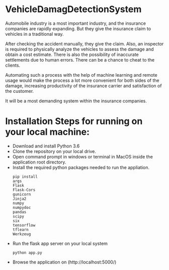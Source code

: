 # VehicleDamagDetectionSystem

Automobile industry is a most important industry, and the insurance companies are rapidly expanding. But they give the insurance claim to vehicles in a traditional way.

After checking the accident manually, they give the claim.
Also, an inspector is required to physically analyze the vehicles to assess the damage and obtain a cost estimate.
There is also the possibility of inaccurate settlements due to human errors.
There can be a chance to cheat to the clients.

Automating such a process with the help of machine learning and remote usage would make the process a lot more convenient for both sides of the damage, increasing productivity of the insurance carrier and satisfaction of the customer.

It will be a most demanding system within the insurance companies.



# Installation Steps for running on your local machine:

  - Download and install Python 3.6 
  - Clone the repository on your local drive.
  - Open command prompt in windows or terminal in MacOS inside the application root directory.
  - Install the required python packages needed to run the appliation.
    ```
    pip install 
    args
    Flask
    Flask-Cors
    gunicorn
    Jinja2
    numpy
    numpydoc
    pandas
    scipy
    six
    tensorflow
    tflearn
    Werkzeug
    ```
 - Run the flask app server on your local system
    ```
    python app.py
    ```
- Browse the application on (http://localhost:5000/)
